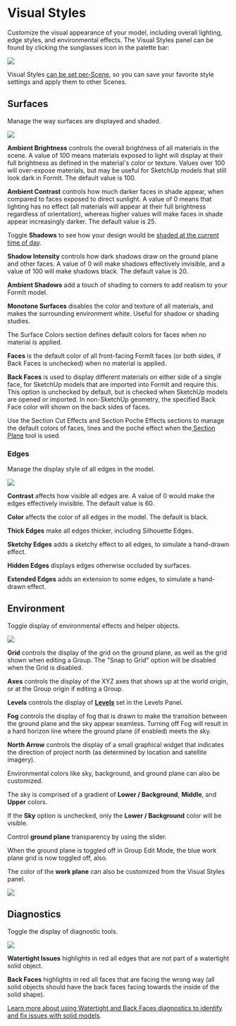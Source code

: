 # Visual Styles

Customize the visual appearance of your model, including overall lighting, edge styles, and environmental effects. The Visual Styles panel can be found by clicking the sunglasses icon in the palette bar:

![](../.gitbook/assets/20200307-visual-styles-icon.png)

Visual Styles [can be set per-Scene](https://windows.help.formit.autodesk.com/building-the-farnsworth-house/visual-settings), so you can save your favorite style settings and apply them to other Scenes.

## Surfaces

Manage the way surfaces are displayed and shaded.

![](<../.gitbook/assets/visual\_styles (1).png>)

**Ambient Brightness** controls the overall brightness of all materials in the scene. A value of 100 means materials exposed to light will display at their full brightness as defined in the material's color or texture. Values over 100 will over-expose materials, but may be useful for SketchUp models that still look dark in FormIt. The default value is 100.

**Ambient Contrast** controls how much darker faces in shade appear, when compared to faces exposed to direct sunlight. A value of 0 means that lighting has no effect (all materials will appear at their full brightness regardless of orientation), whereas higher values will make faces in shade appear increasingly darker. The default value is 25.

Toggle **Shadows** to see how your design would be [shaded at the current time of day](https://windows.help.formit.autodesk.com/tool-library/shadows).

**Shadow Intensity** controls how dark shadows draw on the ground plane and other faces. A value of 0 will make shadows effectively invisible, and a value of 100 will make shadows black. The default value is 20.

**Ambient Shadows** add a touch of shading to corners to add realism to your FormIt model.

**Monotone Surfaces** disables the color and texture of all materials, and makes the surrounding environment white. Useful for shadow or shading studies.

The Surface Colors section defines default colors for faces when no material is applied.

**Faces** is the default color of all front-facing FormIt faces (or both sides, if Back Faces is unchecked) when no material is applied.

**Back Faces** is used to display different materials on either side of a single face, for SketchUp models that are imported into FormIt and require this. This option is unchecked by default, but is checked when SketchUp models are opened or imported. In non-SketchUp geometry, the specified Back Face color will shown on the back sides of faces.

Use the Section Cut Effects and Section Poche Effects sections to manage the default colors of faces, lines and the poché effect when the[ Section Plane](section-planes.md) tool is used.

### Edges

Manage the display style of all edges in the model.

![](../.gitbook/assets/edges.png)

**Contrast** affects how visible all edges are. A value of 0 would make the edges effectively invisible. The default value is 60.

**Color** affects the color of all edges in the model. The default is black.

**Thick Edges** make all edges thicker, including Silhouette Edges.

**Sketchy Edges** adds a sketchy effect to all edges, to simulate a hand-drawn effect.

**Hidden Edges** displays edges otherwise occluded by surfaces.

**Extended Edges** adds an extension to some edges, to simulate a hand-drawn effect.

## Environment

Toggle display of environmental effects and helper objects.

![](../.gitbook/assets/environment.PNG)

**Grid** controls the display of the grid on the ground plane, as well as the grid shown when editing a Group. The "Snap to Grid" option will be disabled when the Grid is disabled.

**Axes** controls the display of the XYZ axes that shows up at the world origin, or at the Group origin if editing a Group.

**Levels** controls the display of [**Levels**](levels-and-area.md) set in the Levels Panel.

**Fog** controls the display of fog that is drawn to make the transition between the ground plane and the sky appear seamless. Turning off Fog will result in a hard horizon line where the ground plane (if enabled) meets the sky.

**North Arrow** controls the display of a small graphical widget that indicates the direction of project north (as determined by location and satellite imagery).

Environmental colors like sky, background, and ground plane can also be customized.

The sky is comprised of a gradient of **Lower / Background**, **Middle**, and **Upper** colors.

If the **Sky** option is unchecked, only the **Lower / Background** color will be visible.

Control **ground plane** transparency by using the slider.

When the ground plane is toggled off in Group Edit Mode, the blue work plane grid is now toggled off, also.

The color of the **work plane** can also be customized from the Visual Styles panel.

![](<../.gitbook/assets/Visual styles - ground plane transparency.png>)

## Diagnostics

Toggle the display of diagnostic tools.

![](../.gitbook/assets/diagnostics.png)

**Watertight Issues** highlights in red all edges that are not part of a watertight solid object.

**Back Faces** highlights in red all faces that are facing the wrong way (all solid objects should have the back faces facing towards the inside of the solid shape).

[Learn more about using Watertight and Back Faces diagnostics to identify and fix issues with solid models](https://formit.autodesk.com/blog/post/repairing-solid-models).
